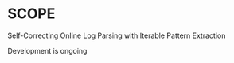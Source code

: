 # SCOPE
Self-Correcting Online Log Parsing with Iterable Pattern Extraction

Development is ongoing

